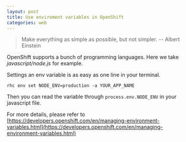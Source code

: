```yaml
---
layout: post
title: Use enviroment variables in OpenShift
categories: web
---
```


> Make everything as simple as possible, but not simpler. -- Albert Einstein

OpenShift supports a bunch of programming languages. Here we take *javascript/node.js* for example.

Settings an env variable is as easy as one line in your terminal.

```
rhc env set NODE_ENV=production -a YOUR_APP_NAME
```

Then you can read the variable through `process.env.NODE_ENV` in your javascript file.

For more details, please refer to [https://developers.openshift.com/en/managing-environment-variables.html](https://developers.openshift.com/en/managing-environment-variables.html)
